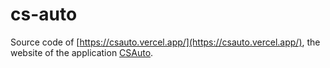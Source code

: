 # cs-auto

Source code of [https://csauto.vercel.app/](https://csauto.vercel.app/), the website of the application [CSAuto](https://github.com/murkyyt/csauto).
